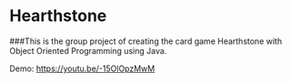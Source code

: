 # Hearthstone
###This is the group project of creating the card game Hearthstone with Object Oriented Programming using Java. 

Demo: https://youtu.be/-15OlOpzMwM

